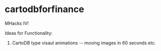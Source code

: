 cartodbforfinance
=================

MHacks IV!


Ideas for Functionality:
1. CartoDB type visaul animations -- moving images in 60 seconds etc.
